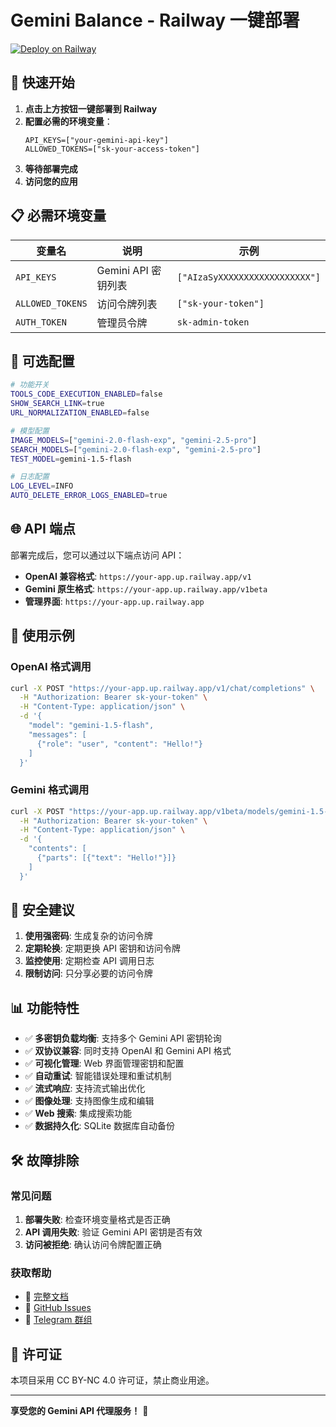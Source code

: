 # Gemini Balance - Railway 一键部署

[![Deploy on Railway](https://railway.app/button.svg)](https://railway.app/new/template?template=https%3A%2F%2Fgithub.com%2Fsnailyp%2Fgemini-balance)

## 🚀 快速开始

1. **点击上方按钮一键部署到 Railway**
2. **配置必需的环境变量**：
   ```
   API_KEYS=["your-gemini-api-key"]
   ALLOWED_TOKENS=["sk-your-access-token"]
   ```
3. **等待部署完成**
4. **访问您的应用**

## 📋 必需环境变量

| 变量名 | 说明 | 示例 |
|--------|------|------|
| `API_KEYS` | Gemini API 密钥列表 | `["AIzaSyXXXXXXXXXXXXXXXXXX"]` |
| `ALLOWED_TOKENS` | 访问令牌列表 | `["sk-your-token"]` |
| `AUTH_TOKEN` | 管理员令牌 | `sk-admin-token` |

## 🔧 可选配置

```bash
# 功能开关
TOOLS_CODE_EXECUTION_ENABLED=false
SHOW_SEARCH_LINK=true
URL_NORMALIZATION_ENABLED=false

# 模型配置
IMAGE_MODELS=["gemini-2.0-flash-exp", "gemini-2.5-pro"]
SEARCH_MODELS=["gemini-2.0-flash-exp", "gemini-2.5-pro"]
TEST_MODEL=gemini-1.5-flash

# 日志配置
LOG_LEVEL=INFO
AUTO_DELETE_ERROR_LOGS_ENABLED=true
```

## 🌐 API 端点

部署完成后，您可以通过以下端点访问 API：

- **OpenAI 兼容格式**: `https://your-app.up.railway.app/v1`
- **Gemini 原生格式**: `https://your-app.up.railway.app/v1beta`
- **管理界面**: `https://your-app.up.railway.app`

## 📖 使用示例

### OpenAI 格式调用

```bash
curl -X POST "https://your-app.up.railway.app/v1/chat/completions" \
  -H "Authorization: Bearer sk-your-token" \
  -H "Content-Type: application/json" \
  -d '{
    "model": "gemini-1.5-flash",
    "messages": [
      {"role": "user", "content": "Hello!"}
    ]
  }'
```

### Gemini 格式调用

```bash
curl -X POST "https://your-app.up.railway.app/v1beta/models/gemini-1.5-flash:generateContent" \
  -H "Authorization: Bearer sk-your-token" \
  -H "Content-Type: application/json" \
  -d '{
    "contents": [
      {"parts": [{"text": "Hello!"}]}
    ]
  }'
```

## 🔐 安全建议

1. **使用强密码**: 生成复杂的访问令牌
2. **定期轮换**: 定期更换 API 密钥和访问令牌
3. **监控使用**: 定期检查 API 调用日志
4. **限制访问**: 只分享必要的访问令牌

## 📊 功能特性

- ✅ **多密钥负载均衡**: 支持多个 Gemini API 密钥轮询
- ✅ **双协议兼容**: 同时支持 OpenAI 和 Gemini API 格式
- ✅ **可视化管理**: Web 界面管理密钥和配置
- ✅ **自动重试**: 智能错误处理和重试机制
- ✅ **流式响应**: 支持流式输出优化
- ✅ **图像处理**: 支持图像生成和编辑
- ✅ **Web 搜索**: 集成搜索功能
- ✅ **数据持久化**: SQLite 数据库自动备份

## 🛠️ 故障排除

### 常见问题

1. **部署失败**: 检查环境变量格式是否正确
2. **API 调用失败**: 验证 Gemini API 密钥是否有效
3. **访问被拒绝**: 确认访问令牌配置正确

### 获取帮助

- 📖 [完整文档](./RAILWAY_DEPLOYMENT.md)
- 🐛 [GitHub Issues](https://github.com/snailyp/gemini-balance/issues)
- 💬 [Telegram 群组](https://t.me/+soaHax5lyI0wZDVl)

## 📄 许可证

本项目采用 CC BY-NC 4.0 许可证，禁止商业用途。

---

**享受您的 Gemini API 代理服务！** 🎉
